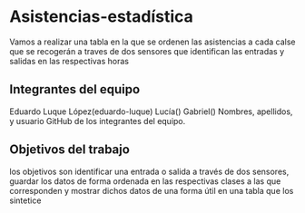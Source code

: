 # Asistencias-estadística

Vamos a realizar una tabla en la que se ordenen las asistencias a cada calse que se recogerán a traves de dos sensores que identifican las entradas y salidas en las respectivas horas


## Integrantes del equipo

Eduardo Luque López(eduardo-luque)
Lucía()
Gabriel()
Nombres, apellidos, y usuario GitHub de los integrantes del equipo.

## Objetivos del trabajo

los objetivos son identificar una entrada o salida a través de dos sensores, guardar los datos de forma ordenada en las respectivas clases a las que corresponden y mostrar dichos datos de una forma útil en una tabla que los sintetice
